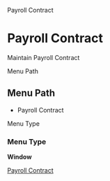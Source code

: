 
Payroll Contract
# Payroll Contract


Maintain Payroll Contract

Menu Path
## Menu Path



- Payroll Contract

Menu Type
### Menu Type

**Window**


[Payroll Contract](../../window-payroll-contract.md)